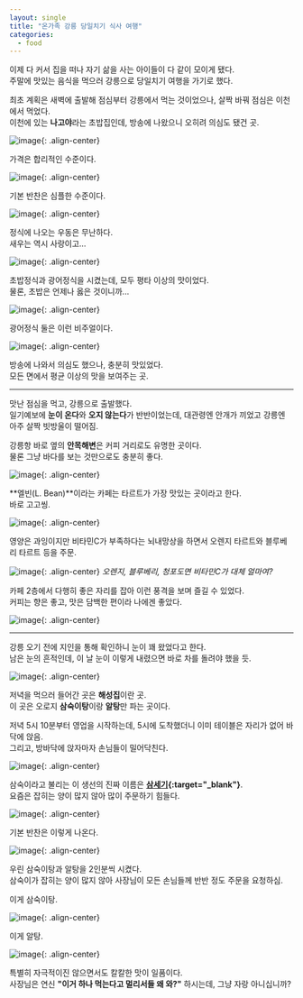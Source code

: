 ```yaml
---
layout: single
title: "온가족 강릉 당일치기 식사 여행"
categories:
  - food
---
```


이제 다 커서 집을 떠나 자기 삶을 사는 아이들이 다 같이 모이게 됐다.  
주말에 맛있는 음식을 먹으러 강릉으로 당일치기 여행을 가기로 했다.

최초 계획은 새벽에 출발해 점심부터 강릉에서 먹는 것이었으나, 살짝 바꿔 점심은 이천에서 먹었다.  
이천에 있는 **나고야**라는 초밥집인데, 방송에 나왔으니 오히려 의심도 됐건 곳.

![image](</images/2024-02-04b/20240203_021442475_iOSs64.jpg>){: .align-center}

가격은 합리적인 수준이다.

![image](</images/2024-02-04b/20240203_021427114_iOSs64.jpg>){: .align-center}

기본 반찬은 심플한 수준이다.

![image](</images/2024-02-04b/20240203_022115003_iOSs64.jpg>){: .align-center}

정식에 나오는 우동은 무난하다.  
새우는 역시 사랑이고...

![image](</images/2024-02-04b/20240203_022224045_iOSs64.jpg>){: .align-center}

초밥정식과 광어정식을 시켰는데, 모두 평타 이상의 맛이었다.  
물론, 초밥은 언제나 옳은 것이니까...

![image](</images/2024-02-04b/20240203_022414319_iOSs64.jpg>){: .align-center}

광어정식 둘은 이런 비주얼이다.

![image](</images/2024-02-04b/20240203_022551544_iOSs64.jpg>){: .align-center}

방송에 나와서 의심도 했으나, 충분히 맛있었다.  
모든 면에서 평균 이상의 맛을 보여주는 곳.

---

맛난 점심을 먹고, 강릉으로 출발했다.  
일기예보에 **눈이 온다**와 **오지 않는다**가 반반이었는데, 대관령엔 안개가 끼었고 강릉엔 아주 살짝 빗방울이 떨어짐.

강릉항 바로 옆의 **안목해변**은 커피 거리로도 유명한 곳이다.  
물론 그냥 바다를 보는 것만으로도 충분히 좋다.

![image](</images/2024-02-04b/20240203_064923142_iOSs64.jpg>){: .align-center}

**엘빈(L. Bean)**이라는 카페는 타르트가 가장 맛있는 곳이라고 한다.  
바로 고고씽.

![image](</images/2024-02-04b/20240203_064841611_iOSs64.jpg>){: .align-center}

영양은 과잉이지만 비타민C가 부족하다는 뇌내망상을 하면서 오렌지 타르트와 블루베리 타르트 등을 주문.

![image](</images/2024-02-04b/20240203_052634400_iOSs64.jpg>){: .align-center}
*오렌지, 블루베리, 청포도면 비타민C가 대체 얼마여?*

카페 2층에서 다행히 좋은 자리를 잡아 이런 풍격을 보며 즐길 수 있었다.  
커피는 향은 좋고, 맛은 담백한 편이라 나에겐 좋았다.

![image](</images/2024-02-04b/20240203_054142835_iOSs64.jpg>){: .align-center}

---

강릉 오기 전에 지인을 통해 확인하니 눈이 꽤 왔었다고 한다.  
남은 눈의 흔적인데, 이 날 눈이 이렇게 내렸으면 바로 차를 돌려야 했을 듯.

![image](</images/2024-02-04b/20240203_074404302_iOSs64.jpg>){: .align-center}

저녁을 먹으러 들어간 곳은 **해성집**이란 곳.  
이 곳은 오로지 **삼숙이탕**이랑 **알탕**만 파는 곳이다.

저녁 5시 10분부터 영업을 시작하는데, 5시에 도착했더니 이미 테이블은 자리가 없어 바닥에 앉음.  
그리고, 방바닥에 앉자마자 손님들이 밀어닥친다.

![image](</images/2024-02-04b/20240203_090025252_iOSs64.jpg>){: .align-center}

삼숙이라고 불리는 이 생선의 진짜 이름은 **[삼세기](https://species.nibr.go.kr/digital/enc/viewSpeciesOther.do?ktsn=120000058238&menu_type=story&contType=S&seq_no=34104){:target="_blank"}**.  
요즘은 잡히는 양이 많지 않아 많이 주문하기 힘들다.

![image](</images/2024-02-04b/20240203_090032631_iOSs64.jpg>){: .align-center}

기본 반찬은 이렇게 나온다.

![image](</images/2024-02-04b/20240203_082513943_iOSs64.jpg>){: .align-center}

우린 삼숙이탕과 알탕을 2인분씩 시켰다.  
삼숙이가 잡히는 양이 많지 않아 사장님이 모든 손님들께 반반 정도 주문을 요청하심.

이게 삼숙이탕.

![image](</images/2024-02-04b/20240203_082502242_iOSs64.jpg>){: .align-center}

이게 알탕.

![image](</images/2024-02-04b/20240203_082450954_iOSs64.jpg>){: .align-center}

특별히 자극적이진 않으면서도 칼칼한 맛이 일품이다.  
사장님은 연신 **"이거 하나 먹는다고 멀리서들 왜 와?"** 하시는데, 그냥 자랑 아니십니까?

